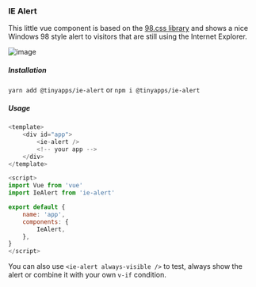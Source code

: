 ### IE Alert

This little vue component is based on the [98.css library](https://github.com/jdan/98.css) and shows a nice Windows 98 style alert to visitors that are still using the Internet Explorer.

![image](https://res.craft.do/user/full/b3f422e9-9c7e-a694-bd22-70c7a941aa0a/doc/0744E34B-5C21-4014-BC14-AA834586AA40/9DC7551B-BF93-4AD8-84F6-1DCCBD62F5A9_2/Mq8uchbU1fFbqxhXcZMqm3pVtdoXOKnNietnymjU4fsz/CleanShot%202022-04-29%20at%2016.53.172x.png)

##### Installation

`yarn add @tinyapps/ie-alert` or `npm i @tinyapps/ie-alert`

##### Usage


```javascript
<template>
	<div id="app">
		<ie-alert />
		<!-- your app -->
	</div>
</template>

<script>
import Vue from 'vue'
import IeAlert from 'ie-alert'

export default {
	name: 'app',
	components: {
		IeAlert,
	},
}
</script>
```


You can also use `<ie-alert always-visible />` to test, always show the alert or combine it with your own `v-if` condition.
